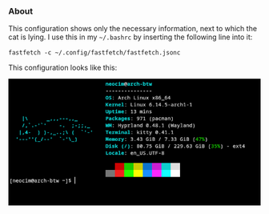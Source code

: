 ### About

This configuration shows only the necessary information, next 
to which the cat is lying. I use this in my `~/.bashrc` by inserting the following line into it:

```shell
fastfetch -c ~/.config/fastfetch/fastfetch.jsonc
```

This configuration looks like this:

<img src="fastfetch-screenshot.png" alt="Screenshot of fastfetch">